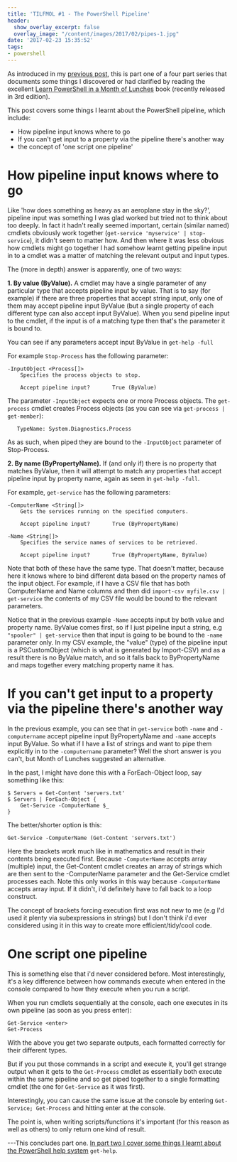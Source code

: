```yaml
---
title: 'TILFMOL #1 - The PowerShell Pipeline'
header:
  show_overlay_excerpt: false
  overlay_image: "/content/images/2017/02/pipes-1.jpg"
date: '2017-02-23 15:35:52'
tags:
- powershell
---
```

As introduced in my [previous post](http://wragg.io/tilfmol-things-i-learnt-from-learn-powershell-in-a-month-of-lunches/), this is part one of a four part series that documents some things I discovered or had clarified by reading the excellent [Learn PowerShell in a Month of Lunches](https://www.manning.com/books/learn-windows-powershell-in-a-month-of-lunches-third-edition) book (recently released in 3rd edition).

This post covers some things I learnt about the PowerShell pipeline, which include:

- How pipeline input knows where to go
- If you can't get input to a property via the pipeline there's another way
- the concept of 'one script one pipeline'


# How pipeline input knows where to go

Like 'how does something as heavy as an aeroplane stay in the sky?', pipeline input was something I was glad worked but tried not to think about too deeply. In fact it hadn't really seemed important, certain (similar named) cmdlets obviously work together (`get-service 'myservice' | stop-service`), it didn't seem to matter how. And then where it was less obvious how cmdlets might go together I had somehow learnt getting pipeline input in to a cmdlet was a matter of matching the relevant output and input types. 

The (more in depth) answer is apparently, one of two ways:

**1\. By value (ByValue).** A cmdlet may have a single parameter of any particular type that accepts pipeline input by value. That is to say (for example) if there are three properties that accept string input, only one of them may accept pipeline input ByValue (but a single property of each different type can also accept input ByValue). When you send pipeline input to the cmdlet, if the input is of a matching type then that's the parameter it is bound to.

You can see if any parameters accept input ByValue in `get-help -full`

For example `Stop-Process` has the following parameter:
```
-InputObject <Process[]>
    Specifies the process objects to stop.

    Accept pipeline input?       True (ByValue)
```
The parameter `-InputObject` expects one or more Process objects. The `get-process` cmdlet creates Process objects (as you can see via `get-process | get-member`):
```
   TypeName: System.Diagnostics.Process
```
As as such, when piped they are bound to the `-InputObject` parameter of Stop-Process.

**2\. By name (ByPropertyName).** If (and only if) there is no property that matches ByValue, then it will attempt to match any properties that accept pipeline input by property name, again as seen in `get-help -full`.

For example, `get-service` has the following parameters:

```
-ComputerName <String[]>
    Gets the services running on the specified computers.

    Accept pipeline input?       True (ByPropertyName)

-Name <String[]>
    Specifies the service names of services to be retrieved. 

    Accept pipeline input?       True (ByPropertyName, ByValue)
```
Note that both of these have the same type. That doesn't matter, because here it knows where to bind different data based on the property names of the input object. For example, if I have a CSV file that has both ComputerName and Name columns and then did `import-csv myfile.csv | get-service` the contents of my CSV file would be bound to the relevant parameters.

Notice that in the previous example `-Name` accepts input by both value and property name. ByValue comes first, so if I just pipeline input a string, e.g `"spooler" | get-service` then that input is going to be bound to the `-name` parameter only. In my CSV example, the "value" (type) of the pipeline input is a PSCustomObject (which is what is generated by Import-CSV) and as a result there is no ByValue match, and so it falls back to ByPropertyName and maps together every matching property name it has.

# If you can't get input to a property via the pipeline there's another way

In the previous example, you can see that in `get-service` both `-name` and `-computername` accept pipeline input ByPropertyName and `-name` accepts input ByValue. So what if I have a list of strings and want to pipe them explicitly in to the `-computername` parameter? Well the short answer is you can't, but Month of Lunches suggested an alternative.

In the past, I might have done this with a ForEach-Object loop, say something like this:
```
$ Servers = Get-Content 'servers.txt'
$ Servers | ForEach-Object {
    Get-Service -ComputerName $_
}
```
The better/shorter option is this:
```
Get-Service -ComputerName (Get-Content 'servers.txt')
```
Here the brackets work much like in mathematics and result in their contents being executed first. Because `-ComputerName` accepts array (multiple) input, the Get-Content cmdlet creates an array of strings which are then sent to the -ComputerName parameter and the Get-Service cmdlet processes each. Note this only works in this way because `-ComputerName` accepts array input. If it didn't, i'd definitely have to fall back to a loop construct.

The concept of brackets forcing execution first was not new to me (e.g I'd used it plenty via subexpressions in strings) but I don't think i'd ever considered using it in this way to create more efficient/tidy/cool code.

# One script one pipeline

This is something else that i'd never considered before. Most interestingly, it's a key difference between how commands execute when entered in the console compared to how they execute when you run a script. 

When you run cmdlets sequentially at the console, each one executes in its own pipeline (as soon as you press enter):

```
Get-Service <enter>
Get-Process
```

With the above you get two separate outputs, each formatted correctly for their different types.

But if you put those commands in a script and execute it, you'll get strange output when it gets to the `Get-Process` cmdlet as essentially both execute within the same pipeline and so get piped together to a single formatting cmdlet (the one for `Get-Service` as it was first).

Interestingly, you can cause the same issue at the console by entering `Get-Service; Get-Process` and hitting enter at the console.

The point is, when writing scripts/functions it's important (for this reason as well as others) to only return one kind of result.

---This concludes part one. [In part two I cover some things I learnt about the PowerShell help system](http://wragg.io/tilfmol-2-powershell-help/) `get-help`.
